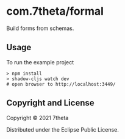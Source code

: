 # com.7theta/formal

Build forms from schemas.

## Usage

To run the example project

```shell
> npm install
> shadow-cljs watch dev
# open browser to http://localhost:3449/
```

## Copyright and License

Copyright © 2021 7theta

Distributed under the Eclipse Public License.
